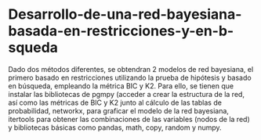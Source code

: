 # Desarrollo-de-una-red-bayesiana-basada-en-restricciones-y-en-b-squeda

Dado dos métodos diferentes, se obtendran 2 modelos de red bayesiana, el primero basado en restricciones utilizando la prueba de hipótesis y basado en búsqueda, empleando la métrica BIC y K2.
Para ello, se tienen que instalar las bibliotecas de pgmpy (acceder a crear la estructura de la red, así como las métricas de BIC y K2 junto al cálculo de las tablas de probabilidad, networkx, para graficar el modelo de la red bayesiana, itertools para obtener las combinaciones de las variables (nodos de la red) y bibliotecas básicas como pandas, math, copy, random y numpy.
